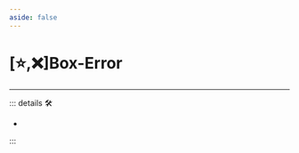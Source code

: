 ```yaml
---
aside: false
---
```

# [⭐,❌]<labor>Box</labor>-<error>Error</error>

---

<!-- =================================================== -->
<!-- =================================================== -->
<!-- =================================================== -->
<!-- =================================================== -->
<!-- =================================================== -->
::: details 🛠

-

:::
